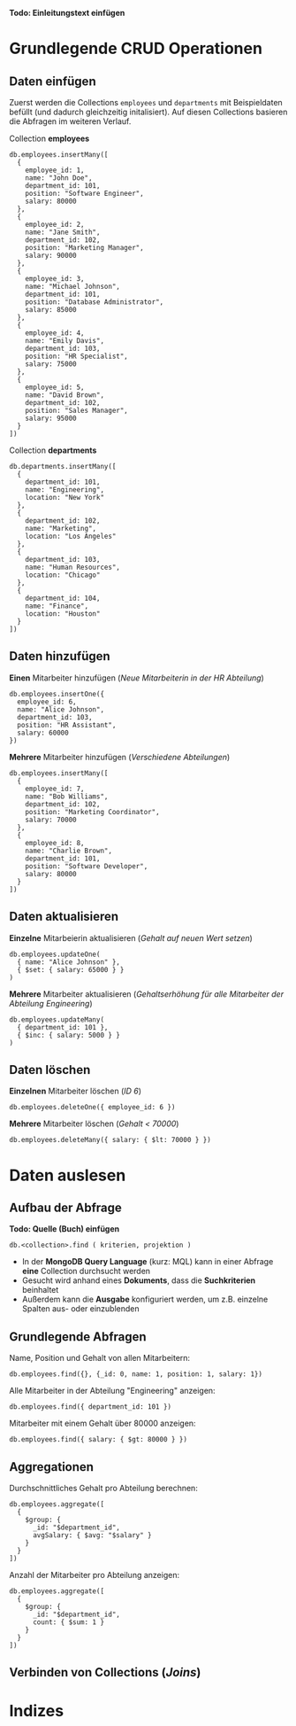 **Todo: Einleitungstext einfügen**

# Grundlegende CRUD Operationen

## Daten einfügen

Zuerst werden die Collections `employees` und `departments` mit Beispieldaten befüllt (und dadurch gleichzeitig initalisiert). Auf diesen Collections basieren die Abfragen im weiteren Verlauf. 


Collection **employees**
```
db.employees.insertMany([
  {
    employee_id: 1,
    name: "John Doe",
    department_id: 101,
    position: "Software Engineer",
    salary: 80000
  },
  {
    employee_id: 2,
    name: "Jane Smith",
    department_id: 102,
    position: "Marketing Manager",
    salary: 90000
  },
  {
    employee_id: 3,
    name: "Michael Johnson",
    department_id: 101,
    position: "Database Administrator",
    salary: 85000
  },
  {
    employee_id: 4,
    name: "Emily Davis",
    department_id: 103,
    position: "HR Specialist",
    salary: 75000
  },
  {
    employee_id: 5,
    name: "David Brown",
    department_id: 102,
    position: "Sales Manager",
    salary: 95000
  }
])
```

Collection **departments**
```
db.departments.insertMany([
  {
    department_id: 101,
    name: "Engineering",
    location: "New York"
  },
  {
    department_id: 102,
    name: "Marketing",
    location: "Los Angeles"
  },
  {
    department_id: 103,
    name: "Human Resources",
    location: "Chicago"
  },
  {
    department_id: 104,
    name: "Finance",
    location: "Houston"
  }
])
```

## Daten hinzufügen

**Einen** Mitarbeiter hinzufügen (*Neue Mitarbeiterin in der HR Abteilung*)
```
db.employees.insertOne({
  employee_id: 6,
  name: "Alice Johnson",
  department_id: 103,
  position: "HR Assistant",
  salary: 60000
})
```

**Mehrere** Mitarbeiter hinzufügen (*Verschiedene Abteilungen*)
```
db.employees.insertMany([
  {
    employee_id: 7,
    name: "Bob Williams",
    department_id: 102,
    position: "Marketing Coordinator",
    salary: 70000
  },
  {
    employee_id: 8,
    name: "Charlie Brown",
    department_id: 101,
    position: "Software Developer",
    salary: 80000
  }
])
```

## Daten aktualisieren

**Einzelne** Mitarbeierin aktualisieren (*Gehalt auf neuen Wert setzen*)
```
db.employees.updateOne(
  { name: "Alice Johnson" },
  { $set: { salary: 65000 } }
)
```

**Mehrere** Mitarbeiter aktualisieren (*Gehaltserhöhung für alle Mitarbeiter der Abteilung Engineering*)
```
db.employees.updateMany(
  { department_id: 101 },
  { $inc: { salary: 5000 } }
)
```

## Daten löschen

**Einzelnen** Mitarbeiter löschen (*ID 6*)
```
db.employees.deleteOne({ employee_id: 6 })
```

**Mehrere** Mitarbeiter löschen (*Gehalt < 70000*)
```
db.employees.deleteMany({ salary: { $lt: 70000 } })
```

# Daten auslesen

## Aufbau der Abfrage

**Todo: Quelle (Buch) einfügen**<br>

`db.<collection>.find ( kriterien, projektion )`

- In der **MongoDB Query Language** (kurz: MQL) kann in einer Abfrage **eine** Collection durchsucht werden
- Gesucht wird anhand eines **Dokuments**, dass die **Suchkriterien** beinhaltet
- Außerdem kann die **Ausgabe** konfiguriert werden, um z.B. einzelne Spalten aus- oder einzublenden

## Grundlegende Abfragen

Name, Position und Gehalt von allen Mitarbeitern:

`db.employees.find({}, {_id: 0, name: 1, position: 1, salary: 1})`

Alle Mitarbeiter in der Abteilung "Engineering" anzeigen:

`db.employees.find({ department_id: 101 })`

Mitarbeiter mit einem Gehalt über 80000 anzeigen:

`db.employees.find({ salary: { $gt: 80000 } })`

## Aggregationen

Durchschnittliches Gehalt pro Abteilung berechnen:

```
db.employees.aggregate([
  {
    $group: {
      _id: "$department_id",
      avgSalary: { $avg: "$salary" }
    }
  }
])
```

Anzahl der Mitarbeiter pro Abteilung anzeigen:

```
db.employees.aggregate([
  {
    $group: {
      _id: "$department_id",
      count: { $sum: 1 }
    }
  }
])
```

## Verbinden von Collections (*Joins*)



# Indizes

